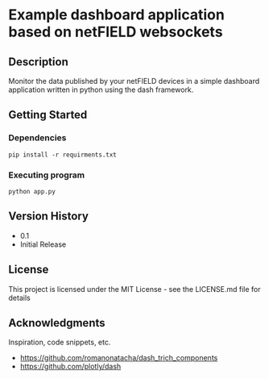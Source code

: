 # Example dashboard application based on netFIELD websockets

## Description
Monitor the data published by your netFIELD devices in a simple dashboard application written in python
using the dash framework.
## Getting Started
### Dependencies
```
pip install -r requirments.txt
```

### Executing program
```
python app.py
```
## Version History
* 0.1
* Initial Release
## License
This project is licensed under the MIT License - see the LICENSE.md file for details

## Acknowledgments
Inspiration, code snippets, etc.
* https://github.com/romanonatacha/dash_trich_components
* https://github.com/plotly/dash